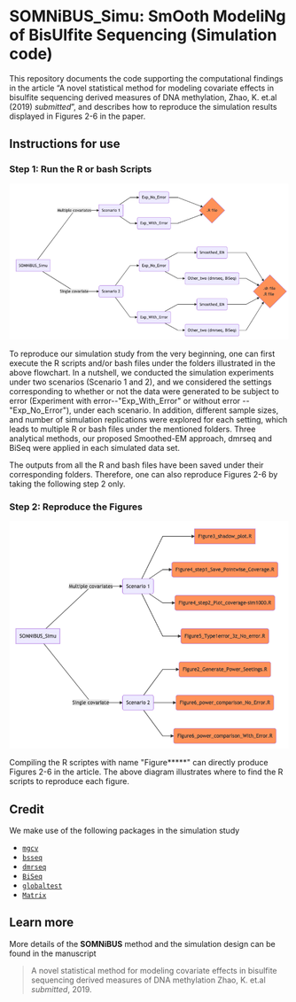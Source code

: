 # SOMNiBUS_Simu: SmOoth ModeliNg of BisUlfite Sequencing (Simulation code)

This repository documents the code supporting the computational findings in the article “A novel statistical method for modeling covariate effects in bisulfite sequencing derived measures of DNA methylation, Zhao, K. et.al (2019) *submitted*”, and describes how to reproduce the simulation results displayed in Figures 2-6 in the paper.


## Instructions for use

### Step 1: Run the R or bash Scripts


![](flowchart/step1.png)


To reproduce our simulation study from the very beginning, one can first execute the R scripts and/or bash files under the folders illustrated in the above flowchart. In a nutshell, we conducted the simulation experiments under two scenarios (Scenario 1 and 2), and we considered the settings corresponding to whether or not the data were generated to be subject to error (Experiment with error--"Exp_With_Error" or without error --"Exp_No_Error"), under each scenario. In addition, different sample sizes, and number of simulation replications were explored for each setting, which leads to multiple R or bash files under the mentioned folders. Three analytical methods, our proposed Smoothed-EM approach, dmrseq and BiSeq were applied in each simulated data set.

The outputs from all the R and bash files have been saved under their corresponding folders. Therefore, one can also reproduce Figures 2-6 by taking the following step 2 only.

### Step 2: Reproduce the Figures


![](flowchart/step2.png)


Compiling the R scriptes with name "Figure*****" can directly produce Figures 2-6 in the article. The above diagram illustrates where to find the R scripts to reproduce each figure. 

## Credit

We make use of the following packages in the simulation study

* [`mgcv`](https://cran.r-project.org/web/packages/mgcv/index.html)
* [`bsseq`](https://www.bioconductor.org/packages/release/bioc/html/bsseq.html)
* [`dmrseq`](https://bioconductor.org/packages/release/bioc/html/dmrseq.html)
* [`BiSeq`](http://bioconductor.org/packages/release/bioc/html/BiSeq.html)
* [`globaltest`](https://bioconductor.org/packages/release/bioc/html/globaltest.html)
* [`Matrix`](https://cran.r-project.org/web/packages/Matrix/index.html)

## Learn more

More details of the **SOMNiBUS** method and the simulation design can be found in the manuscript

> A novel statistical method for modeling covariate effects in bisulfite sequencing derived measures of DNA methylation
> Zhao, K. et.al 
> *submitted*, 2019.



